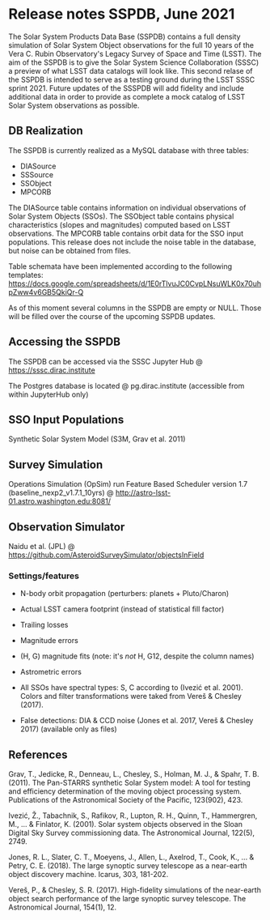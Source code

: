 # Release notes SSPDB, June 2021

The Solar System Products Data Base (SSPDB) contains a full density simulation of Solar System Object observations for the full 10 years of the Vera C. Rubin Observatory's Legacy Survey of Space and Time (LSST).
The aim of the SSPDB is to give the Solar System Science Collaboration (SSSC) a preview of what LSST data catalogs will look like. 
This second relase of the SSPDB is intended to serve as a testing ground during the LSST SSSC sprint 2021. Future updates of the SSSPDB will add fidelity and include additional data in order to provide as complete a mock catalog of LSST Solar System observations as possible.

## DB Realization
The SSPDB is currently realized as a MySQL database with three tables:

* DIASource
* SSSource
* SSObject
* MPCORB

The DIASource table contains information on individual observations of Solar System Objects (SSOs).
The SSObject table contains physical characteristics (slopes and magnitudes) computed based on LSST observations.
The MPCORB table contains orbit data for the SSO input populations.
This release does not include the noise table in the database, but noise can be obtained from files.
 
Table schemata have been implemented according to the following templates:
https://docs.google.com/spreadsheets/d/1E0rTlvuJC0CvpLNsuWLK0x70uhpZww4v6GB5QkiQr-Q

As of this moment several columns in the SSPDB are empty or NULL. Those will be filled over the course of the upcoming SSPDB updates.

## Accessing the SSPDB
The SSPDB can be accessed via the SSSC Jupyter Hub @ https://sssc.dirac.institute

The Postgres database is located @ pg.dirac.institute (accessible from within JupyterHub only)

## SSO Input Populations 
Synthetic Solar System Model (S3M, Grav et al. 2011) 


## Survey Simulation
Operations Simulation (OpSim) run Feature Based Scheduler version 1.7 (baseline_nexp2_v1.7.1_10yrs) @ 
http://astro-lsst-01.astro.washington.edu:8081/

## Observation Simulator
Naidu et al. (JPL) @
https://github.com/AsteroidSurveySimulator/objectsInField

### Settings/features

* N-body orbit propagation (perturbers: planets + Pluto/Charon)

* Actual LSST camera footprint (instead of statistical fill factor)

* Trailing losses

* Magnitude errors

* (H, G) magnitude fits (note: it's _not_ H, G12, despite the column names)

* Astrometric errors

* All SSOs have spectral types: S, C according to (Ivezić et al. 2001). Colors and filter transformations were taked from Vereš & Chesley (2017).

* False detections: DIA & CCD noise (Jones et al. 2017, Vereš & Chesley 2017) (available only as files)

## References

Grav, T., Jedicke, R., Denneau, L., Chesley, S., Holman, M. J., & Spahr, T. B. (2011). The Pan-STARRS synthetic Solar System model: A tool for testing and efficiency determination of the moving object processing system. Publications of the Astronomical Society of the Pacific, 123(902), 423.

Ivezić, Ž., Tabachnik, S., Rafikov, R., Lupton, R. H., Quinn, T., Hammergren, M., ... & Finlator, K. (2001). Solar system objects observed in the Sloan Digital Sky Survey commissioning data. The Astronomical Journal, 122(5), 2749.

Jones, R. L., Slater, C. T., Moeyens, J., Allen, L., Axelrod, T., Cook, K., ... & Petry, C. E. (2018). The large synoptic survey telescope as a near-earth object discovery machine. Icarus, 303, 181-202.

Vereš, P., & Chesley, S. R. (2017). High-fidelity simulations of the near-earth object search performance of the large synoptic survey telescope. The Astronomical Journal, 154(1), 12.

